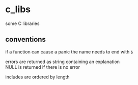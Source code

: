 # c_libs

some C libraries

## conventions

if a function can cause a panic the name needs to end with `$`

errors are returned as string containing an explanation\
NULL is returned if there is no error

includes are ordered by length
